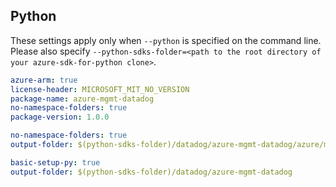 ## Python

These settings apply only when `--python` is specified on the command line.
Please also specify `--python-sdks-folder=<path to the root directory of your azure-sdk-for-python clone>`.

``` yaml $(python)
azure-arm: true
license-header: MICROSOFT_MIT_NO_VERSION
package-name: azure-mgmt-datadog
no-namespace-folders: true
package-version: 1.0.0
```

``` yaml $(python-mode) == 'update'
no-namespace-folders: true
output-folder: $(python-sdks-folder)/datadog/azure-mgmt-datadog/azure/mgmt/datadog
```

``` yaml $(python-mode) == 'create'
basic-setup-py: true
output-folder: $(python-sdks-folder)/datadog/azure-mgmt-datadog
```
